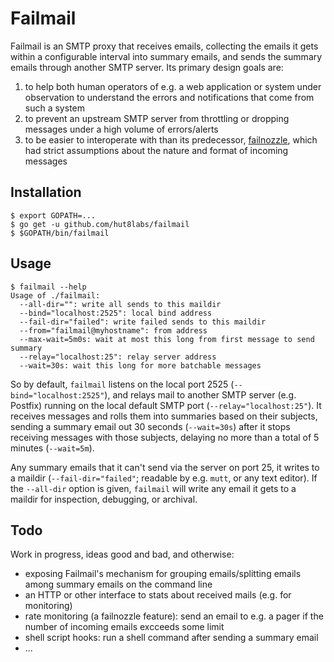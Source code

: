 # Failmail

Failmail is an SMTP proxy that receives emails, collecting the emails it gets
within a configurable interval into summary emails, and sends the summary
emails through another SMTP server. Its primary design goals are:

1. to help both human operators of e.g. a web application or system under
   observation to understand the errors and notifications that come from such a
   system
2. to prevent an upstream SMTP server from throttling or dropping messages
   under a high volume of errors/alerts
3. to be easier to interoperate with than its predecessor,
   [failnozzle](http://github.com/wingu/failnozzle), which had strict
   assumptions about the nature and format of incoming messages


## Installation

    $ export GOPATH=...
    $ go get -u github.com/hut8labs/failmail
    $ $GOPATH/bin/failmail


## Usage

    $ failmail --help
    Usage of ./failmail:
      --all-dir="": write all sends to this maildir
      --bind="localhost:2525": local bind address
      --fail-dir="failed": write failed sends to this maildir
      --from="failmail@myhostname": from address
      --max-wait=5m0s: wait at most this long from first message to send summary
      --relay="localhost:25": relay server address
      --wait=30s: wait this long for more batchable messages

So by default, `failmail` listens on the local port 2525
(`--bind="localhost:2525"`), and relays mail to another SMTP server (e.g.
Postfix) running on the local default SMTP port (`--relay="localhost:25"`). It
receives messages and rolls them into summaries based on their subjects,
sending a summary email out 30 seconds (`--wait=30s`) after it stops receiving
messages with those subjects, delaying no more than a total of 5 minutes
(`--wait=5m`).

Any summary emails that it can't send via the server on port 25, it writes to a
maildir (`--fail-dir="failed"`; readable by e.g. `mutt`, or any text editor).
If the `--all-dir` option is given, `failmail` will write any email it gets to
a maildir for inspection, debugging, or archival.

## Todo

Work in progress, ideas good and bad, and otherwise:

* exposing Failmail's mechanism for grouping emails/splitting emails among
  summary emails on the command line
* an HTTP or other interface to stats about received mails (e.g. for
  monitoring)
* rate monitoring (a failnozzle feature): send an email to e.g. a pager if the
  number of incoming emails excceeds some limit
* shell script hooks: run a shell command after sending a summary email
* ...
